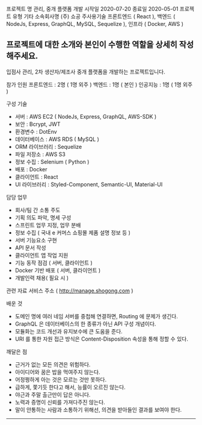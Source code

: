 프로젝트 명
관리, 중개 플랫폼 개발
시작일
2020-07-20
종료일
2020-05-01
프로젝트 유형
기타
소속회사명
(주) 쇼공
주사용기술
프론트엔드 ( React ), 백엔드 ( NodeJs, Express, GraphQL, MySQL, Sequelize ), 인프라 ( Docker, AWS )

프로젝트에 대한 소개와 본인이 수행한 역할을 상세히 작성해주세요.
-----------------------------------------------------------------------------------------------------------------------

입점사 관리, 2차 생산자/제조사 중개 플랫폼을 개발하는 프로젝트입니다.

참가 인원
프론트엔드 : 2명 ( 1명 외주 )
백엔드 : 1명 ( 본인 )
인공지능 : 1명 ( 1명 외주 )

구성 기술
- 서버 : AWS EC2 ( NodeJs, Express, GraphQL, AWS-SDK )
- 보안 : Bcrypt, JWT
- 환경변수 : DotEnv
- 데이터베이스 : AWS RDS ( MySQL )
- ORM 라이브러리 : Sequelize
- 파일 저장소 : AWS S3
- 정보 수집 : Selenium ( Python )
- 배포 : Docker
- 클라이언트 : React
- UI 라이브러리 : Styled-Component, Semantic-UI, Material-UI

담당 업무
- 회사/팀 간 소통 주도
- 기획 의도 파악, 명세 구성
- 스프린트 업무 지정, 업무 분배
- 정보 수집 ( 국내 e 커머스 쇼핑몰 제품 설명 정보 등 )
- 서버 기능요소 구현
- API 문서 작성
- 클라이언트 앱 작업 지원
- 기능 동작 점검 ( 서버, 클라이언트 )
- Docker 기반 배포 ( 서버, 클라이언트 )
- 개발인력 채용( 필요 시 )

관련 자료
서비스 주소 ( http://manage.shogong.com )

배운 것
- 도메인 명에 여러 네임 서버를 중첩해 연결하면, Routing 에 문제가 생긴다.
- GraphQL 은 데이터베이스의 한 종류가 아닌 API 구성 개념이다.
- 모듈화는 코드 개선과 유지보수에 큰 도움을 준다.
- URI 를 통한 자원 접근 방식은 Content-Disposition 속성을 통해 정할 수 있다.

깨달은 점
- 근거가 없는 모든 의견은 위험하다.
- 아이디어와 꿈은 밥을 먹여주지 않는다.
- 어정쩡하게 아는 것은 모르는 것만 못하다.
- 급하게, 쫓기듯 한다고 해서, 능률이 오르진 않는다.
- 야근과 주말 출근만이 답은 아니다.
- 노력과 증명이 신뢰를 가져다주진 않는다.
- 말이 안통하는 사람과 소통하기 위해선, 의견을 받아들인 결과를 보여야 한다.

-----------------------------------------------------------------------------------------------------------------------
